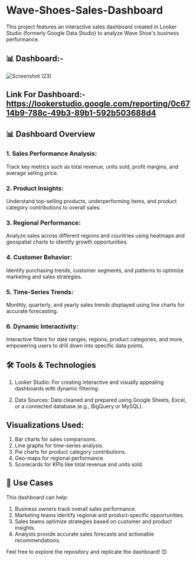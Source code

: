 # Wave-Shoes-Sales-Dashboard

This project features an interactive sales dashboard created in Looker Studio (formerly Google Data Studio) to analyze Wave Shoe's business performance.

## 📊 Dashboard:-

![Screenshot (23)](https://github.com/user-attachments/assets/0ecbbc76-b5b7-424e-88ea-16712786e2bc)

## Link For Dashboard:-https://lookerstudio.google.com/reporting/0c6714b9-788c-49b3-89b1-592b503688d4

## 📊 Dashboard Overview
### 1. Sales Performance Analysis:
Track key metrics such as total revenue, units sold, profit margins, and average selling price.

### 2. Product Insights:
Understand top-selling products, underperforming items, and product category contributions to overall sales.

### 3. Regional Performance:
Analyze sales across different regions and countries using heatmaps and geospatial charts to identify growth opportunities.

### 4. Customer Behavior:
Identify purchasing trends, customer segments, and patterns to optimize marketing and sales strategies.

### 5. Time-Series Trends:
Monthly, quarterly, and yearly sales trends displayed using line charts for accurate forecasting.

### 6. Dynamic Interactivity:
Interactive filters for date ranges, regions, product categories, and more, empowering users to drill down into specific data points.

## 🛠️ Tools & Technologies
1. Looker Studio:
For creating interactive and visually appealing dashboards with dynamic filtering.

2. Data Sources:
Data cleaned and prepared using Google Sheets, Excel, or a connected database (e.g., BigQuery or MySQL).

## Visualizations Used:

1. Bar charts for sales comparisons.
2. Line graphs for time-series analysis.
3. Pie charts for product category contributions.
4. Geo-maps for regional performance.
5. Scorecards for KPIs like total revenue and units sold.

## 🚀 Use Cases
This dashboard can help:

1. Business owners track overall sales performance.
2. Marketing teams identify regional and product-specific opportunities.
3. Sales teams optimize strategies based on customer and product insights.
4. Analysts provide accurate sales forecasts and actionable recommendations.


Feel free to explore the repository and replicate the dashboard! 😊
